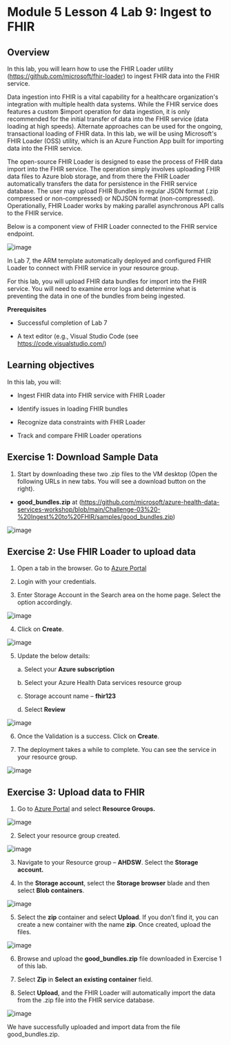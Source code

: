 # Module 5 Lesson 4 Lab 9: Ingest to FHIR

## Overview

In this lab, you will learn how to use the FHIR Loader utility (https://github.com/microsoft/fhir-loader) to ingest FHIR data into the FHIR service.

Data ingestion into FHIR is a vital capability for a healthcare organization's integration with multiple health data systems. While the FHIR service does features a custom $import operation for data ingestion, it is only recommended for the initial transfer of data into the FHIR service (data loading at high speeds). Alternate approaches can be used for the ongoing, transactional loading of FHIR data. In this lab, we will be using Microsoft's FHIR Loader (OSS) utility, which is an Azure Function App built for importing data into the FHIR service.

The open-source FHIR Loader is designed to ease the process of FHIR data import into the FHIR service. The operation simply involves uploading FHIR data files to Azure blob storage, and from there the FHIR Loader automatically transfers the data for persistence in the FHIR service database. The user may upload FHIR Bundles in regular JSON format (.zip compressed or non-compressed) or NDJSON format (non-compressed). Operationally, FHIR Loader works by making parallel asynchronous API calls to the FHIR service.

Below is a component view of FHIR Loader connected to the FHIR service endpoint.

![image](./IMAGES/Lab09/image1.png)

In Lab 7, the ARM template automatically deployed and configured FHIR Loader to connect with FHIR service in your resource group.

For this lab, you will upload FHIR data bundles for import into the FHIR service. You will need to examine error logs and determine what is preventing the data in one of the bundles from being ingested.

**Prerequisites**

- Successful completion of Lab 7

- A text editor (e.g., Visual Studio Code (see https://code.visualstudio.com/)

## Learning objectives

In this lab, you will:

-	Ingest FHIR data into FHIR service with FHIR Loader

-	Identify issues in loading FHIR bundles

-	Recognize data constraints with FHIR Loader

-	Track and compare FHIR Loader operations

## Exercise 1: Download Sample Data

1.  Start by downloading these two .zip files to the VM desktop (Open the following URLs in new tabs. You will see a download button on the right).

- **good_bundles.zip** at (https://github.com/microsoft/azure-health-data-services-workshop/blob/main/Challenge-03%20-%20Ingest%20to%20FHIR/samples/good_bundles.zip)

![image](./IMAGES/Lab09/image2.png)


## Exercise 2: Use FHIR Loader to upload data

1.	Open a tab in the browser. Go to [Azure Portal](https://www.portal.azure.com/)

2.	Login with your credentials.

3.	Enter Storage Account in the Search area on the home page. Select the option accordingly.
 
![image](./IMAGES/Lab09/image3.png)

4.	Click on **Create**.
 
![image](./IMAGES/Lab09/image4.png)

5.	Update the below details:

    a.	Select your **Azure subscription**

    b.	Select your Azure Health Data services resource group

    c.	Storage account name – **fhir123**

    d.	Select **Review**
 
![image](./IMAGES/Lab09/image5.png)

6.	Once the Validation is a success. Click on **Create**.

7.	The deployment takes a while to complete. You can see the service in your resource group.
 
![image](./IMAGES/Lab09/image6.png)

## Exercise 3: Upload data to FHIR

1.	Go to [Azure Portal](https://www.portal.azure.com/) and select **Resource Groups.**
 
![image](./IMAGES/Lab09/image7.png)

2.	Select your resource group created.
 
![image](./IMAGES/Lab09/image8.png)

3.	Navigate to your Resource group – **AHDSW**. Select the **Storage account.**

4.	In the **Storage account**, select the **Storage browser** blade and then select **Blob containers**.
 
![image](./IMAGES/Lab09/image9.png)

5.	Select the **zip** container and select **Upload**. If you don’t find it, you can create a new container with the name **zip**. Once created, upload the files.
 
![image](./IMAGES/Lab09/image10.png)

6.	Browse and upload the **good_bundles.zip** file downloaded in Exercise 1 of this lab.

7.	Select **Zip** in **Select an** **existing container** field. 

8.	Select **Upload**, and the FHIR Loader will automatically import the data from the .zip file into the FHIR service database.
 
![image](./IMAGES/Lab09/image11.png)

We have successfully uploaded and import data from the file good_bundles.zip.



